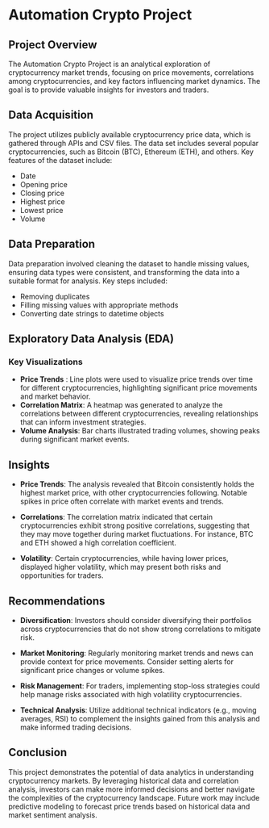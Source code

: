 # Automation Crypto Project

## Project Overview
The Automation Crypto Project is an analytical exploration of cryptocurrency market trends, focusing on price movements, correlations among cryptocurrencies, and key factors influencing market dynamics. The goal is to provide valuable insights for investors and traders.

## Data Acquisition
The project utilizes publicly available cryptocurrency price data, which is gathered through APIs and CSV files. The data set includes several popular cryptocurrencies, such as Bitcoin (BTC), Ethereum (ETH), and others. Key features of the dataset include:

* Date
* Opening price
* Closing price
* Highest price
* Lowest price
* Volume 

## Data Preparation
Data preparation involved cleaning the dataset to handle missing values, ensuring data types were consistent, and transforming the data into a suitable format for analysis. Key steps included:

*  Removing duplicates
*  Filling missing values with appropriate methods
*  Converting date strings to datetime objects

## Exploratory Data Analysis (EDA)
### Key Visualizations

* **Price Trends** : Line plots were used to visualize price trends over time for different cryptocurrencies, highlighting significant price movements and market behavior.
* **Correlation Matrix**: A heatmap was generated to analyze the correlations between different cryptocurrencies, revealing relationships that can inform investment strategies.
* **Volume Analysis**: Bar charts illustrated trading volumes, showing peaks during significant market events.

## Insights
* **Price Trends**: The analysis revealed that Bitcoin consistently holds the highest market price, with other cryptocurrencies following. Notable spikes in price often correlate with market events and trends.

* **Correlations**: The correlation matrix indicated that certain cryptocurrencies exhibit strong positive correlations, suggesting that they may move together during market fluctuations. For instance, BTC and ETH showed a high correlation coefficient.

* **Volatility**: Certain cryptocurrencies, while having lower prices, displayed higher volatility, which may present both risks and opportunities for traders.

## Recommendations
* **Diversification**: Investors should consider diversifying their portfolios across cryptocurrencies that do not show strong correlations to mitigate risk.

* **Market Monitoring**: Regularly monitoring market trends and news can provide context for price movements. Consider setting alerts for significant price changes or volume spikes.

* **Risk Management**: For traders, implementing stop-loss strategies could help manage risks associated with high volatility cryptocurrencies.

* **Technical Analysis**: Utilize additional technical indicators (e.g., moving averages, RSI) to complement the insights gained from this analysis and make informed trading decisions.

## Conclusion
This project demonstrates the potential of data analytics in understanding cryptocurrency markets. By leveraging historical data and correlation analysis, investors can make more informed decisions and better navigate the complexities of the cryptocurrency landscape. Future work may include predictive modeling to forecast price trends based on historical data and market sentiment analysis.
